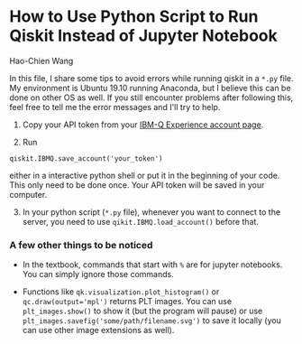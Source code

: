 # How to Use Python Script to Run Qiskit Instead of Jupyter Notebook

Hao-Chien Wang

In this file, I share some tips to avoid errors while running qiskit in a `*.py`
file. My environment is Ubuntu 19.10 running Anaconda, but I believe this can
be done on other OS as well. If you still encounter problems after following this,
feel free to tell me the error messages and I'll try to help.

1. Copy your API token from your [IBM-Q Experience account page](https://quantum-computing.ibm.com/account).

2. Run

```{python}
qiskit.IBMQ.save_account('your_token')
```
either in a interactive python shell or put it in the beginning of your code.
This only need to be done once. Your API token will be saved in your computer.

3. In your python script (`*.py` file), whenever you want to connect to the server,
you need to use `qikit.IBMQ.load_account()` before that.

### A few other things to be noticed

- In the textbook, commands that start with `%` are for jupyter notebooks. You
can simply ignore those commands. 

- Functions like `qk.visualization.plot_histogram()` or `qc.draw(output='mpl')`
returns PLT images. You can use `plt_images.show()` to show it (but the program
will pause) or use `plt_images.savefig('some/path/filename.svg')` to save it
locally (you can use other image extensions as well).

